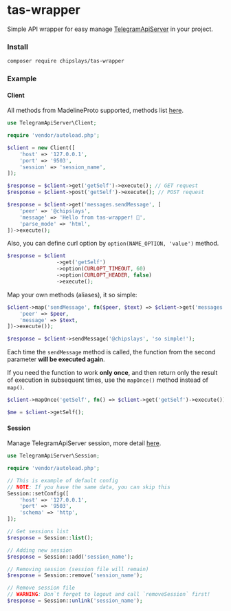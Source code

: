 # tas-wrapper
Simple API wrapper for easy manage [TelegramApiServer](https://github.com/xtrime-ru/TelegramApiServer) in your project.

### Install 
```bash
composer require chipslays/tas-wrapper
```

### Example

#### Client
All methods from MadelineProto supported, methods list [here](https://docs.madelineproto.xyz/API_docs/methods/).

```php
use TelegramApiServer\Client;

require 'vendor/autoload.php';

$client = new Client([
    'host' => '127.0.0.1',
    'port' => '9503',
    'session' => 'session_name',
]);

$response = $client->get('getSelf')->execute(); // GET request
$response = $client->post('getSelf')->execute(); // POST request

$response = $client->get('messages.sendMessage', [
    'peer' => '@chipslays',
    'message' => 'Hello from tas-wrapper! 👋',
    'parse_mode' => 'html',
])->execute();
```

Also, you can define curl option by `option(NAME_OPTION, 'value')` method.
```php
$response = $client
                ->get('getSelf')
                ->option(CURLOPT_TIMEOUT, 60)
                ->option(CURLOPT_HEADER, false)
                ->execute();
```

Map your own methods (aliases), it so simple:
```php
$client->map('sendMessage', fn($peer, $text) => $client->get('messages.sendMessage', [
    'peer' => $peer,
    'message' => $text,
])->execute());

$response = $client->sendMessage('@chipslays', 'so simple!');
```

Each time the `sendMessage` method is called, the function from the second parameter **will be executed again**.

If you need the function to work **only once**, and then return only the result of execution in subsequent times, use the `mapOnce()` method instead of `map()`.
```php
$client->mapOnce('getSelf', fn() => $client->get('getSelf')->execute());

$me = $client->getSelf();
```

#### Session
Manage TelegramApiServer session, more detail [here](https://github.com/xtrime-ru/TelegramApiServer#session-management).
```php
use TelegramApiServer\Session;

require 'vendor/autoload.php';

// This is example of default config
// NOTE: If you have the same data, you can skip this
Session::setConfig([
    'host' => '127.0.0.1',
    'port' => '9503',
    'schema' => 'http',
]);

// Get sessions list
$response = Session::list();

// Adding new session
$response = Session::add('session_name');

// Removing session (session file will remain)
$response = Session::remove('session_name');

// Remove session file
// WARNING: Don`t forget to logout and call `removeSession` first!
$response = Session::unlink('session_name');
```
